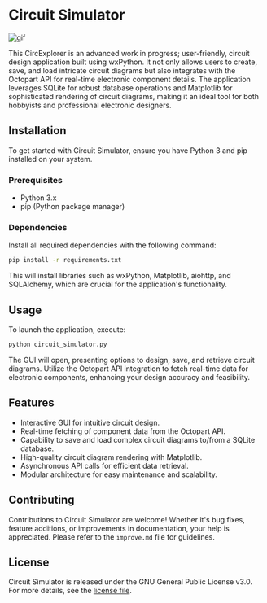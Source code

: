 # Circuit Simulator

![gif](https://github.com/LoQiseaking69/CircExplorer/blob/main/ASSETS/CircE.gif)

This CircExplorer is an advanced work in progress; user-friendly, circuit design application built using wxPython. It not only allows users to create, save, and load intricate circuit diagrams but also integrates with the Octopart API for real-time electronic component details. The application leverages SQLite for robust database operations and Matplotlib for sophisticated rendering of circuit diagrams, making it an ideal tool for both hobbyists and professional electronic designers.

## Installation

To get started with Circuit Simulator, ensure you have Python 3 and pip installed on your system.

### Prerequisites

- Python 3.x
- pip (Python package manager)

### Dependencies

Install all required dependencies with the following command:

```bash
pip install -r requirements.txt
```

This will install libraries such as wxPython, Matplotlib, aiohttp, and SQLAlchemy, which are crucial for the application's functionality.

## Usage

To launch the application, execute:

```bash
python circuit_simulator.py
```

The GUI will open, presenting options to design, save, and retrieve circuit diagrams. Utilize the Octopart API integration to fetch real-time data for electronic components, enhancing your design accuracy and feasibility.

## Features

- Interactive GUI for intuitive circuit design.
- Real-time fetching of component data from the Octopart API.
- Capability to save and load complex circuit diagrams to/from a SQLite database.
- High-quality circuit diagram rendering with Matplotlib.
- Asynchronous API calls for efficient data retrieval.
- Modular architecture for easy maintenance and scalability.

## Contributing

Contributions to Circuit Simulator are welcome! Whether it's bug fixes, feature additions, or improvements in documentation, your help is appreciated. Please refer to the `improve.md` file for guidelines.

## License

Circuit Simulator is released under the GNU General Public License v3.0. For more details, see the [license file](https://github.com/LoQiseaking69/CircExplorer/blob/main/LICENSE).
